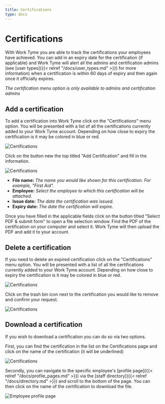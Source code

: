 ```yaml
---
title: Certifications
type: docs
---
```


# Certifications

With Work Tyme you are able to track the certifications your employees have achieved. You can add in an expiry date for the certification (if applicable) and Work Tyme will alert all the admins and certification admins (see [user types]({{< relref "/docs/user_types.md" >}}) for more information) when a certification is within 60 days of expiry and then again once it officially expires.

_The certification menu option is only available to admins and certification admins_


## Add a certification

To add a certification into Work Tyme click on the "Certifications" menu option. You will be presented with a list of all the certifications currently added to your Work Tyme account. Depending on how close to expiry the certification is it may be colored in blue or red.

![Certifications](/docs/img/certifications.png)

Click on the button new the top titled "Add Certification" and fill in the information.

![Certifications](/docs/img/certifications_add.png)

* **File name:** _The name you would like shown for this certification. For example, "First Aid"._
* **Employee:** _Select the employee to which this certification will be attached._
* **Issue date:** _The date the certification was issued._
* **Expiry date:** _The date the certification will expire._

Once you have filled in the applicable fields click on the button titled "Select PDF & submit form" to open a file selection window. Find the PDF of the certification on your computer and select it. Work Tyme will then upload the PDF and add it to your account.

## Delete a certification

If you need to delete an expired certification click on the "Certifications" menu option. You will be presented with a list of all the certifications currently added to your Work Tyme account. Depending on how close to expiry the certification is it may be colored in blue or red.

![Certifications](/docs/img/certifications.png)

Click on the trash bin icon next to the certification you would like to remove and confirm your request.

![Certifications](/docs/img/certifications_delete.png)

## Download a certification

If you wish to download a certification you can do so via two options.

First, you can find the certification in the list on the Certifications page and click on the name of the certification (it will be underlined)

![Certifications](/docs/img/certifications.png)

Secondly, you can navigate to the specific employee's [profile page]({{< relref "/docs/profile_pages.md" >}}) via the [staff directory]({{< relref "/docs/directory.md" >}}) and scroll to the bottom of the page. You can then click on the name of the certification to download the file.

![Employee profile page](/docs/img/home_page_employee_5.png)